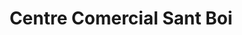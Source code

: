 ---
title: "Centre Comercial Sant Boi"
url: /sant-boi-de-llobregat/centre-comercial-sant-boi/
shop: Einkaufszentrum
---